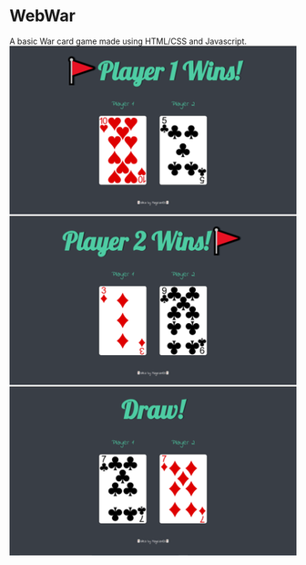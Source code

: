 # WebWar
A basic War card game made using HTML/CSS and Javascript.
![image](https://github.com/Nerdshh/WebWar/blob/master/images/War1.PNG "Sample 1")
![image](https://github.com/Nerdshh/WebWar/blob/master/images/War2.PNG "Sample 2")
![image](https://github.com/Nerdshh/WebWar/blob/master/images/War3.PNG "Sample 3")
